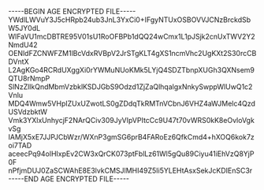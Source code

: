 -----BEGIN AGE ENCRYPTED FILE-----
YWdlLWVuY3J5cHRpb24ub3JnL3YxCi0+IFgyNTUxOSBOVVJCNzBrckdSbW5JY0dL
WlFaVU1mcDBTRE95V01sU1RoOFBPb1dQQ24wCmx1L1pJSjk2cnUxTWV2Y2NmdU42
OENldFZCNWFZM1lBcVdxRVBpV2JrSTgKLT4gXS1ncmVhc2UgKXt2S30rcCBDVntX
L2AgKGo4RCRdUXggXi0rYWMuNUoKMk5LYjQ4SDZTbnpXUGh3QXNsem9QTU8rNmpP
SlNzZllkQndMbmVzbklKSDJGbS9Odzd1ZjZaQlhqalgxNnkySwppWlUwQ1c2Vnlu
MDQ4Wmw5VHpIZUxUZwotLS0gZDdqTkRMTnVCbnJ6VHZ4aWJMelc4QzdUSVdzbktW
Vmk3YXlxUnhycjF2NArQCiv309JyVIpVPItcCc9U47t70vWRS0kK8eOvloVgkvSg
IAMjX5xE7JJPJCbWzr/WXnP3gmSG6prB4FARoEz6QfkCmd4+hXOQ6kok7zoi7TAD
aceecPq94olHIxpEv2CW3xQrCK073ptFblLz61Wl5gQu89Ciyu41iEhVzQ8YjP0F
nPfjmDUJ0ZaSCWAhE8E3lvkCMSJlMHI49Z5Ii5YLEHtAsxSekJcKDIEnSC3r
-----END AGE ENCRYPTED FILE-----
